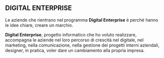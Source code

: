 ## DIGITAL ENTERPRISE
Le aziende che rientrano nel programma **Digital Enterprise** è perchè hanno le idee chiare, creare un marchio. 

**Digital Enterprise**, progetto informatico che ho voluto realizzare, accompagna le aziende nel loro percorso di crescità nel digitale, nel marketing, nella comunicazione, nella gestione dei progetti interni aziendali, designer, in pratica, voler dare un cambiamento alla propria impresa. 
